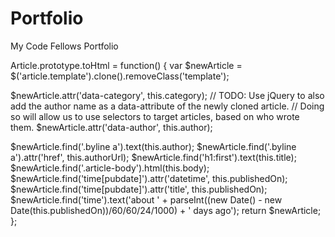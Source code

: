 # Portfolio
My Code Fellows Portfolio

Article.prototype.toHtml = function() {
  var $newArticle = $('article.template').clone().removeClass('template');

  $newArticle.attr('data-category', this.category);
  // TODO: Use jQuery to also add the author name as a data-attribute of the newly cloned article.
  //       Doing so will allow us to use selectors to target articles, based on who wrote them.
  $newArticle.attr('data-author', this.author);

  $newArticle.find('.byline a').text(this.author);
  $newArticle.find('.byline a').attr('href', this.authorUrl);
  $newArticle.find('h1:first').text(this.title);
  $newArticle.find('.article-body').html(this.body);
  $newArticle.find('time[pubdate]').attr('datetime', this.publishedOn);
  $newArticle.find('time[pubdate]').attr('title', this.publishedOn);
  $newArticle.find('time').text('about ' + parseInt((new Date() - new Date(this.publishedOn))/60/60/24/1000) + ' days ago');
  return $newArticle;
};
